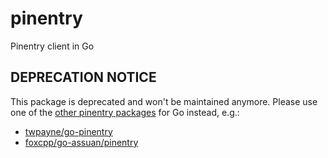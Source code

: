 # pinentry

Pinentry client in Go

## DEPRECATION NOTICE

This package is deprecated and won't be maintained anymore.
Please use one of the [other pinentry packages](https://pkg.go.dev/search?q=pinentry&m=) for Go instead, e.g.:

* [twpayne/go-pinentry](https://pkg.go.dev/github.com/twpayne/go-pinentry#section-readme)
* [foxcpp/go-assuan/pinentry](https://pkg.go.dev/github.com/foxcpp/go-assuan/pinentry)
